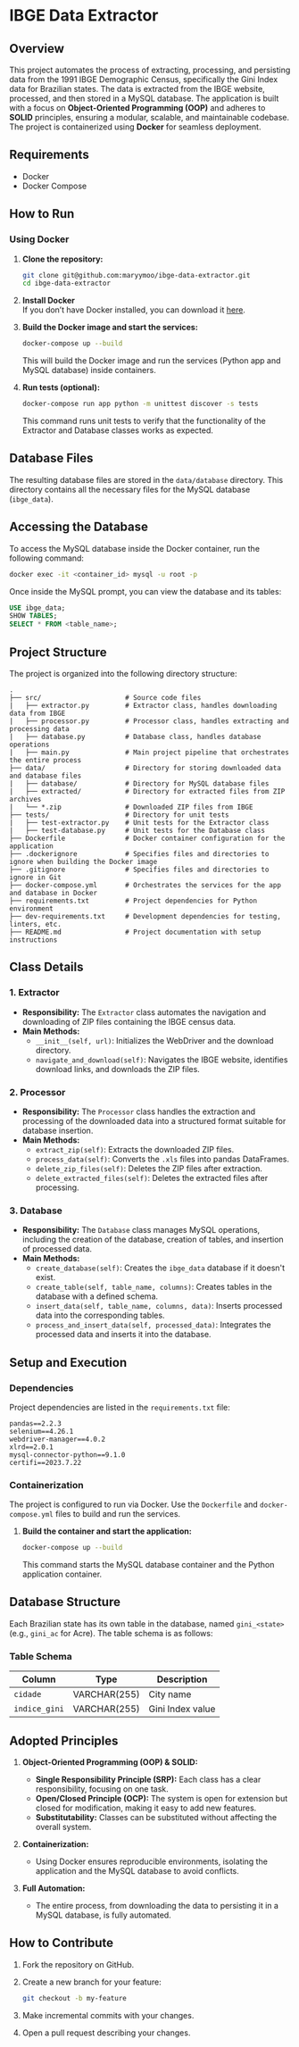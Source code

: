 # **IBGE Data Extractor**

## **Overview**

This project automates the process of extracting, processing, and persisting data from the 1991 IBGE Demographic Census, specifically the Gini Index data for Brazilian states. The data is extracted from the IBGE website, processed, and then stored in a MySQL database. The application is built with a focus on **Object-Oriented Programming (OOP)** and adheres to **SOLID** principles, ensuring a modular, scalable, and maintainable codebase. The project is containerized using **Docker** for seamless deployment.

## **Requirements**

- Docker
- Docker Compose

## **How to Run**

### **Using Docker**

1. **Clone the repository:**

   ```bash
   git clone git@github.com:maryymoo/ibge-data-extractor.git
   cd ibge-data-extractor
   ```

2. **Install Docker**  
   If you don’t have Docker installed, you can download it [here](https://www.docker.com/products/docker-desktop/).

3. **Build the Docker image and start the services:**

   ```bash
   docker-compose up --build
   ```

   This will build the Docker image and run the services (Python app and MySQL database) inside containers.

4. **Run tests (optional):**

   ```bash
   docker-compose run app python -m unittest discover -s tests
   ```

   This command runs unit tests to verify that the functionality of the Extractor and Database classes works as expected.


## **Database Files**

The resulting database files are stored in the `data/database` directory. This directory contains all the necessary files for the MySQL database (`ibge_data`).


## **Accessing the Database**

To access the MySQL database inside the Docker container, run the following command:

```bash
docker exec -it <container_id> mysql -u root -p
```

Once inside the MySQL prompt, you can view the database and its tables:

```sql
USE ibge_data;
SHOW TABLES;
SELECT * FROM <table_name>;
```


## **Project Structure**

The project is organized into the following directory structure:

```
.
├── src/                     # Source code files
|   ├── extractor.py         # Extractor class, handles downloading data from IBGE
|   ├── processor.py         # Processor class, handles extracting and processing data
|   ├── database.py          # Database class, handles database operations
|   ├── main.py              # Main project pipeline that orchestrates the entire process
├── data/                    # Directory for storing downloaded data and database files
|   ├── database/            # Directory for MySQL database files
|   ├── extracted/           # Directory for extracted files from ZIP archives
|   └── *.zip                # Downloaded ZIP files from IBGE
├── tests/                   # Directory for unit tests
|   ├── test-extractor.py    # Unit tests for the Extractor class
|   ├── test-database.py     # Unit tests for the Database class
├── Dockerfile               # Docker container configuration for the application
├── .dockerignore            # Specifies files and directories to ignore when building the Docker image
├── .gitignore               # Specifies files and directories to ignore in Git
├── docker-compose.yml       # Orchestrates the services for the app and database in Docker
├── requirements.txt         # Project dependencies for Python environment
├── dev-requirements.txt     # Development dependencies for testing, linters, etc.
├── README.md                # Project documentation with setup instructions
```


## **Class Details**

### **1. Extractor**

- **Responsibility:** The `Extractor` class automates the navigation and downloading of ZIP files containing the IBGE census data.
- **Main Methods:**
    - `__init__(self, url)`: Initializes the WebDriver and the download directory.
    - `navigate_and_download(self)`: Navigates the IBGE website, identifies download links, and downloads the ZIP files.

### **2. Processor**

- **Responsibility:** The `Processor` class handles the extraction and processing of the downloaded data into a structured format suitable for database insertion.
- **Main Methods:**
    - `extract_zip(self)`: Extracts the downloaded ZIP files.
    - `process_data(self)`: Converts the `.xls` files into pandas DataFrames.
    - `delete_zip_files(self)`: Deletes the ZIP files after extraction.
    - `delete_extracted_files(self)`: Deletes the extracted files after processing.

### **3. Database**

- **Responsibility:** The `Database` class manages MySQL operations, including the creation of the database, creation of tables, and insertion of processed data.
- **Main Methods:**
    - `create_database(self)`: Creates the `ibge_data` database if it doesn't exist.
    - `create_table(self, table_name, columns)`: Creates tables in the database with a defined schema.
    - `insert_data(self, table_name, columns, data)`: Inserts processed data into the corresponding tables.
    - `process_and_insert_data(self, processed_data)`: Integrates the processed data and inserts it into the database.


## **Setup and Execution**

### **Dependencies**

Project dependencies are listed in the `requirements.txt` file:

```
pandas==2.2.3
selenium==4.26.1
webdriver-manager==4.0.2
xlrd==2.0.1
mysql-connector-python==9.1.0
certifi==2023.7.22
```

### **Containerization**

The project is configured to run via Docker. Use the `Dockerfile` and `docker-compose.yml` files to build and run the services.

1. **Build the container and start the application:**

   ```bash
   docker-compose up --build
   ```

   This command starts the MySQL database container and the Python application container.


## **Database Structure**

Each Brazilian state has its own table in the database, named `gini_<state>` (e.g., `gini_ac` for Acre). The table schema is as follows:

### **Table Schema**

| Column        | Type        | Description                         |
|---------------|-------------|-------------------------------------|
| `cidade`      | VARCHAR(255)| City name                          |
| `indice_gini` | VARCHAR(255)| Gini Index value                   |


## **Adopted Principles**

1. **Object-Oriented Programming (OOP) & SOLID:**
    - **Single Responsibility Principle (SRP):** Each class has a clear responsibility, focusing on one task.
    - **Open/Closed Principle (OCP):** The system is open for extension but closed for modification, making it easy to add new features.
    - **Substitutability:** Classes can be substituted without affecting the overall system.

2. **Containerization:**
    - Using Docker ensures reproducible environments, isolating the application and the MySQL database to avoid conflicts.

3. **Full Automation:**
    - The entire process, from downloading the data to persisting it in a MySQL database, is fully automated.


## **How to Contribute**

1. Fork the repository on GitHub.
2. Create a new branch for your feature:

   ```bash
   git checkout -b my-feature
   ```

3. Make incremental commits with your changes.
4. Open a pull request describing your changes.

